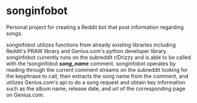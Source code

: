 # songinfobot
Personal project for creating a Reddit bot that post information regarding songs.

songinfobot utilizes functions from already existing libraries including Reddit's PRAW library and Genius.com's python developer library.
songinfobot currently runs on the subreddit r/Drizzy and is able to be called with the !songinfobot ***song_name*** comment.
songinfobot operates by reading through the current comment streams on the subreddit looking for the keyphrase to call, then
extracts the song name from the comment, and utilizes Genius.com's api to do a song request and obtain key information such as
the album name, release date, and url of the corresponding page on Genius.com.
